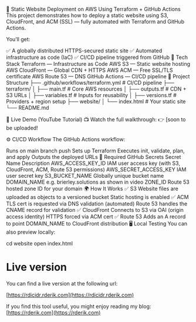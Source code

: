 🚀 Static Website Deployment on AWS Using Terraform + GitHub Actions
This project demonstrates how to deploy a static website using S3, CloudFront, and ACM (SSL) — fully automated with Terraform and GitHub Actions.

You’ll get:

✅ A globally distributed HTTPS-secured static site
✅ Automated infrastructure as code (IaC)
✅ CI/CD pipeline triggered from GitHub
🔧 Tech Stack
Terraform — Infrastructure as Code
AWS S3 — Static website hosting
AWS CloudFront — Global CDN + HTTPS
AWS ACM — Free SSL/TLS certificate
AWS Route 53 — DNS
GitHub Actions — CI/CD pipeline
📁 Project Structure
├── .github/workflows/terraform.yml # CI/CD pipeline ├── terraform/ │ ├── main.tf # Core AWS resources │ ├── outputs.tf # CDN + S3 URLs │ ├── variables.tf # Inputs for reusability │ ├── versions.tf # Providers + region setup ├── website/ │ └── index.html # Your static site └── README.md

🧪 Live Demo (YouTube Tutorial)
📺 Watch the full walkthrough:
👉 [soon to be uploaded!

⚙️ CI/CD Workflow
The GitHub Actions workflow:

Runs on main branch push
Sets up Terraform
Executes init, validate, plan, and apply
Outputs the deployed URLs
🔐 Required GitHub Secrets
Secret Name	Description
AWS_ACCESS_KEY_ID	IAM user access key (with S3, CloudFront, ACM, Route 53 permissions)
AWS_SECRET_ACCESS_KEY	IAM user secret key
S3_BUCKET_NAME	Globally unique bucket name
DOMAIN_NAME	e.g. brierley.solutions as shown in video
ZONE_ID	Route 53 hosted zone ID for your domain
🌍 How It Works
✅ S3
Website files are uploaded as objects to a versioned bucket
Static hosting is enabled
✅ ACM
TLS cert is requested via DNS validation (automated)
Route 53 handles the CNAME record for validation
✅ CloudFront
Connects to S3 via OAI (origin access identity)
HTTPS forced via ACM cert
✅ Route 53
Adds an A record to point DOMAIN_NAME to CloudFront distribution
🖥️ Local Testing
You can also preview locally:

cd website open index.html
# Live version

You can find a live version at the following url:

[https://rdicidr.rderik.com](https://rdicidr.rderik.com)

If you find this tool useful, you might enjoy reading my blog: [https://rderik.com](https://rderik.com)

